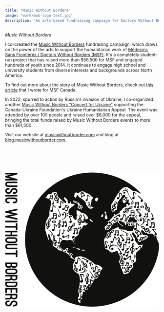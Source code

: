 ```yaml
---
title: "Music Without Borders"
image: "work/mwb-logo-text.jpg"
description: "An arts-based fundraising campaign for Doctors Without Borders"
---
```


_Music Without Borders_

I co-created the [Music Without Borders](http://musicwithoutborder.com "Music Without Borders Website") fundraising campaign, which draws on the power of the arts to support the humanitarian work of [Médecins Sans Frontières / Doctors Without Borders (MSF)](http://www.msf.ca/ "MSF Website"). It's a completely student-run project that has raised more than $56,500 for MSF and engaged hundreds of youth since 2014. It continues to engage high school and university students from diverse interests and backgrounds across North America.

To find out more about the story of Music Without Borders, check out [this article](http://www.doctorswithoutborders.ca/article/supporter-stories-toronto-high-school-student-explains-how-msfs-work-inspired-organizers "MWB article for MSF") that I wrote for MSF Canada.  

In 2022, spurred to action by Russia's invasion of Ukraine, I co-organized another [Music Without Borders "Concert for Ukraine"](https://linktr.ee/musicwithoutborder) supporting the Canada-Ukraine Foundation's Ukraine Humanitarian Appeal. The event was attended by over 100 people and raised over $6,000 for the appeal, bringing the total funds raised by Music Without Borders events to more than $61,500.

Visit our website at [musicwithoutborder.com](http://musicwithoutborder.com "Music Without Borders Website") and blog at [blog.musicwithoutborder.com](http://blog.musicwithoutborder.com "Music Without Borders Blog").
&nbsp;  
&nbsp;  
&nbsp;  
&nbsp;  
&nbsp;  
&nbsp;  

![MWB logo](../../assets/work/mwb-logo-text.jpg)  

&nbsp;  
&nbsp;  
&nbsp;  
&nbsp;  
&nbsp;  
&nbsp;  
